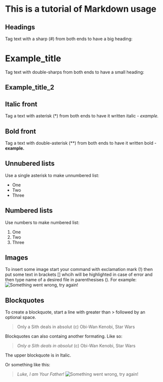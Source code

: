 # This is a tutorial of Markdown usage

## Headings
Tag text with a sharp (#) from both ends to have a big heading:
# Example_title

Tag text with double-sharps from both ends to have a small heading:
## Example_title_2

## Italic front
Tag a text with asterisk (*) from both ends to have it written italic - *example.*

## Bold front
Tag a text with double-asterisk (**) from both ends to have it written bold - **example.**

## Unnubered lists
Use a single asterisk to make unnumbered list:
* One
* Two
* Three

## Numbered lists
Use numbers to make numbered list:
1. One
2. Two
3. Three

## Images
To insert some image start your command with exclamation mark (!) then put some text in brackets [] whcih will be highlighted in case of error and then type name of a desired file in parenthesises ().
For example:
![Something went wrong, try again!](fun_pic.jpg)

## Blockquotes
To create a blockquote, start a line with greater than > followed by an optional space.
> Only a Sith deals in absolut (c) Obi-Wan Kenobi, Star Wars

Blockquotes can also containg another formating. Like so:
> *Only a Sith deals in absolut* (c) Obi-Wan Kenobi, Star Wars

The upper blockquote is in Italic.

Or something like this:
> *Luke, I am Your Father!*
![Something went wrong, try again!](fun_pic2.jpg)

